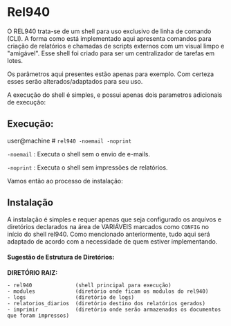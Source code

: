 # Rel940

O REL940 trata-se de um shell para uso exclusivo de linha de comando (CLI). A forma como está implementado aqui apresenta comandos para criação de relatórios e chamadas de scripts externos com um visual limpo e "amigável". Esse shell foi criado para ser um centralizador de tarefas em lotes.

Os parâmetros aqui presentes estão apenas para exemplo. Com certeza esses serão alterados/adaptados para seu uso.

A execução do shell é simples, e possui apenas dois parametros adicionais de execução:

## Execução:

user@machine # 
```rel940 -noemail -noprint```

`-noemail` : Executa o shell sem o envio de e-mails.

`-noprint` : Executa o shell sem impressões de relatórios.


Vamos então ao processo de instalação:

## Instalação

A instalação é simples e requer apenas que seja configurado os arquivos e diretórios declarados na área de VARIÁVEIS marcados como `CONFIG` no início do shell rel940. Como mencionado anteriormente, tudo aqui será adaptado de acordo com a necessidade de quem estiver implementando.

#### Sugestão de Estrutura de Diretórios:

**DIRETÓRIO RAIZ:**

```
- rel940              (shell principal para execução)
- modules             (diretório onde ficam os modulos do rel940)
- logs                (diretório de logs)
- relatorios_diarios  (diretório destino dos relatórios gerados)
- imprimir            (diretório onde serão armazenados os documentos que foram impressos)
```
